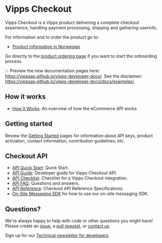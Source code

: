 <!-- START_METADATA
---
title: Introduction
sidebar_position: 1
hide_table_of_contents: true
---
END_METADATA -->

# Vipps Checkout

Vipps Checkout is a Vipps product delivering a complete checkout experience, handling payment processing, shipping and gathering userinfo.

For information and to order the product go to:

* [Product information in Norwegian](https://www.vipps.no/produkter-og-tjenester/bedrift/ta-betalt-paa-nett/checkout/)

Go directly to the
[product ordering page](https://portal.vipps.no/register/vippscheckout)
if you want to start the onboarding process.

<!-- START_COMMENT -->

💥 Preview the new documentation pages here: <https://vippsas.github.io/vipps-developer-docs/>.
See the disclaimer: <https://vippsas.github.io/vipps-developer-docs/docs/examples/>.

<!-- END_COMMENT -->

## How it works

* [How It Works](https://github.com/vippsas/vipps-ecom-api/blob/master/vipps-ecom-api-howitworks.md): An overview of how the eCommerce API works

## Getting started

Review the
[Getting Started](https://github.com/vippsas/vipps-developers/blob/master/vipps-getting-started.md)
pages for information about API keys, product activation, contact information, contribution guidelines, etc.

## Checkout API

* [API Quick Start](vipps-checkout-api-quick-start.md): Quick Start.
* [API Guide](vipps-checkout-api.md): Developer guide for Vipps Checkout API.
* [API Checklist](vipps-checkout-api-checklist.md): Checklist for a Vipps Checkout integration.
* [API FAQ](vipps-checkout-api-faq.md): Questions and answers.
* [API Reference](https://vippsas.github.io/vipps-developer-docs/api/checkout): Checkout API Reference Specifications.
* [On-Site Messaging SDK](vipps-checkout-on-site-messaging.md) for how to use our on-site messaging SDK.

## Questions?

We're always happy to help with code or other questions you might have!
Please create an [issue](https://github.com/vippsas/vipps-checkout-api/issues),
a [pull request](https://github.com/vippsas/vipps-checkout-api/pulls),
or [contact us](https://github.com/vippsas/vipps-developers/blob/master/contact.md).

Sign up for our [Technical newsletter for developers](https://github.com/vippsas/vipps-developers/tree/master/newsletters).
